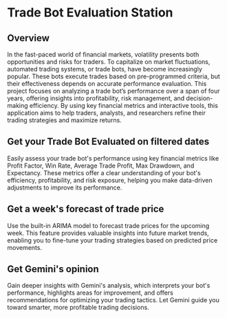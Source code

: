 # Trade Bot Evaluation Station
## Overview
In the fast-paced world of financial markets, volatility presents both opportunities and risks for traders. 
To capitalize on market fluctuations, automated trading systems, or trade bots, have become increasingly popular. 
These bots execute trades based on pre-programmed criteria, but their effectiveness depends on accurate 
performance evaluation. This project focuses on analyzing a trade bot’s performance over a span of four years, 
offering insights into profitability, risk management, and decision-making efficiency. By using key financial 
metrics and interactive tools, this application aims to help traders, analysts, and researchers refine their 
trading strategies and maximize returns.

## Get your Trade Bot Evaluated on filtered dates
Easily assess your trade bot's performance using key financial metrics like Profit Factor, Win Rate, Average 
Trade Profit, Max Drawdown, and Expectancy. These metrics offer a clear understanding of your bot's efficiency, 
profitability, and risk exposure, helping you make data-driven adjustments to improve its performance.

## Get a week's forecast of trade price
Use the built-in ARIMA model to forecast trade prices for the upcoming week. This feature provides valuable 
insights into future market trends, enabling you to fine-tune your trading strategies based on predicted price 
movements.

## Get Gemini's opinion
Gain deeper insights with Gemini's analysis, which interprets your bot's performance, highlights areas for 
improvement, and offers recommendations for optimizing your trading tactics. Let Gemini guide you toward 
smarter, more profitable trading decisions.






